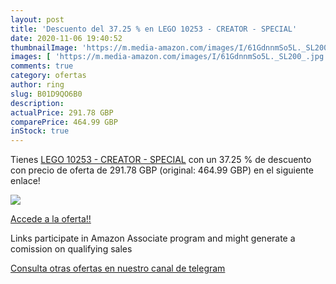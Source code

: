 ```yaml
---
layout: post
title: 'Descuento del 37.25 % en LEGO 10253 - CREATOR - SPECIAL'
date: 2020-11-06 19:40:52
thumbnailImage: 'https://m.media-amazon.com/images/I/61GdnnmSo5L._SL200_.jpg'
images: [ 'https://m.media-amazon.com/images/I/61GdnnmSo5L._SL200_.jpg' ]
comments: true
category: ofertas
author: ring
slug: B01D9QO6B0
description:
actualPrice: 291.78 GBP
comparePrice: 464.99 GBP
inStock: true
---
```


Tienes [LEGO 10253 - CREATOR - SPECIAL](https://www.amazon.co.uk/dp/B01D9QO6B0/?tag=redken01-21) con un 37.25 % de descuento con precio de oferta de 291.78 GBP (original: 464.99 GBP) en el siguiente enlace!

[![](https://m.media-amazon.com/images/I/61GdnnmSo5L._SL200_.jpg)](https://www.amazon.co.uk/dp/B01D9QO6B0/?tag=redken01-21)

[Accede a la oferta!!](https://www.amazon.co.uk/dp/B01D9QO6B0/?tag=redken01-21)

Links participate in Amazon Associate program and might generate a comission on qualifying sales

[Consulta otras ofertas en nuestro canal de telegram](https://t.me/s/ofertas25)
